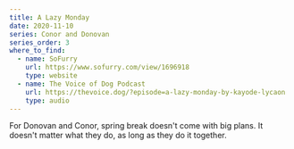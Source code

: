 ```yaml
---
title: A Lazy Monday
date: 2020-11-10
series: Conor and Donovan
series_order: 3
where_to_find:
  - name: SoFurry
    url: https://www.sofurry.com/view/1696918
    type: website
  - name: The Voice of Dog Podcast
    url: https://thevoice.dog/?episode=a-lazy-monday-by-kayode-lycaon
    type: audio
---
```

For Donovan and Conor, spring break doesn't come with big plans. It doesn't matter what they do, as long as they do it together.